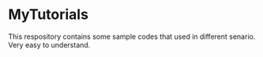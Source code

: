 # MyTutorials

This respository contains some sample codes that used in different senario.
Very easy to understand.
